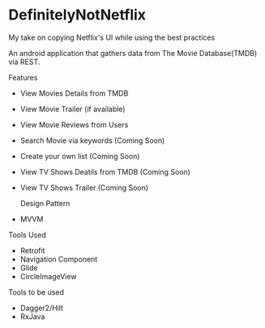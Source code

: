 # DefinitelyNotNetflix
My take on copying Netflix's UI while using the best practices


An android application that gathers data from The Movie Database(TMDB)
via REST.



  Features
* View Movies Details from TMDB
* View Movie Trailer (if available)
* View Movie Reviews from Users
* Search Movie via keywords (Coming Soon)
* Create your own list (Coming Soon)
* View TV Shows Deatils from TMDB (Coming Soon)
* View TV Shows Trailer (Coming Soon)


 
   Design Pattern
 * MVVM

  Tools Used
* Retrofit
* Navigation Component
* Glide
* CircleImageView
  
 Tools to be used
* Dagger2/Hilt
* RxJava
 
          
